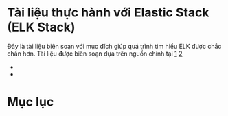 # Tài liệu thực hành với Elastic Stack (ELK Stack)

Đây là tài liệu biên soạn với mục đích giúp quá trình tìm hiểu ELK được chắc chắn hơn. Tài liệu được biên soạn dựa trên nguồn chính tại [1] [2]
- [1]: https://github.com/jruels/elastic
- [2]: https://sundog-education.com/elasticsearch/

# Mục lục
